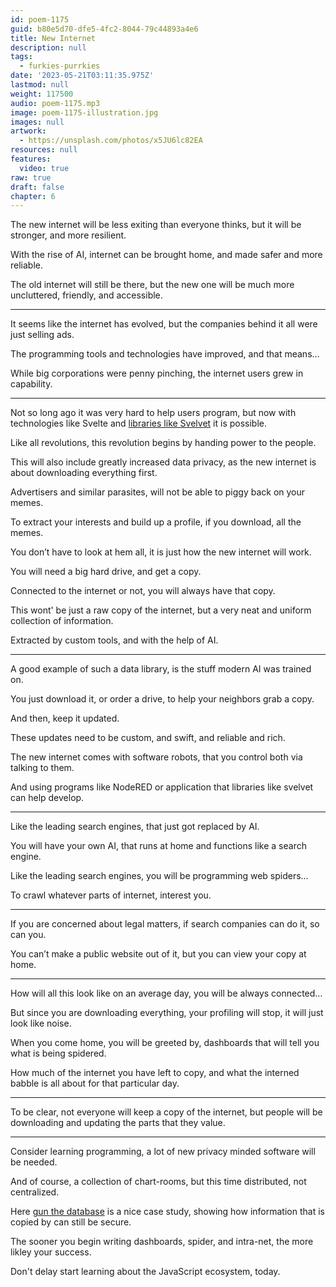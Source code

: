 ```yaml
---
id: poem-1175
guid: b80e5d70-dfe5-4fc2-8044-79c44893a4e6
title: New Internet
description: null
tags:
  - furkies-purrkies
date: '2023-05-21T03:11:35.975Z'
lastmod: null
weight: 117500
audio: poem-1175.mp3
image: poem-1175-illustration.jpg
images: null
artwork:
  - https://unsplash.com/photos/x5JU6lc82EA
resources: null
features:
  video: true
raw: true
draft: false
chapter: 6
---
```


The new internet will be less exiting than everyone thinks,
but it will be stronger, and more resilient.

With the rise of AI,
internet can be brought home, and made safer and more reliable.

The old internet will still be there,
but the new one will be much more uncluttered, friendly, and accessible.

---

It seems like the internet has evolved,
but the companies behind it all were just selling ads.

The programming tools and technologies have improved,
and that means…

While big corporations were penny pinching,
the internet users grew in capability.

---

Not so long ago it was very hard to help users program,
but now with technologies like Svelte and [libraries like Svelvet][0] it is possible.

Like all revolutions,
this revolution begins by handing power to the people.

This will also include greatly increased data privacy,
as the new internet is about downloading everything first.

Advertisers and similar parasites,
will not be able to piggy back on your memes.

To extract your interests and build up a profile,
if you download, all the memes.

You don’t have to look at hem all,
it is just how the new internet will work.

You will need a big hard drive,
and get a copy.

Connected to the internet or not,
you will always have that copy.

This wont' be just a raw copy of the internet,
but a very neat and uniform collection of information.

Extracted by custom tools,
and with the help of AI.

---

A good example of such a data library,
is the stuff modern AI was trained on.

You just download it, or order a drive,
to help your neighbors grab a copy.

And then,
keep it updated.

These updates need to be custom,
and swift, and reliable and rich.

The new internet comes with software robots,
that you control both via talking to them.

And using programs like NodeRED or
application that libraries like svelvet can help develop.

---

Like the leading search engines,
that just got replaced by AI.

You will have your own AI,
that runs at home and functions like a search engine.

Like the leading search engines,
you will be programming web spiders…

To crawl whatever parts of internet,
interest you.

---

If you are concerned about legal matters,
if search companies can do it, so can you.

You can’t make a public website out of it,
but you can view your copy at home.

---

How will all this look like on an average day,
you will be always connected…

But since you are downloading everything,
your profiling will stop, it will just look like noise.

When you come home, you will be greeted by,
dashboards that will tell you what is being spidered.

How much of the internet you have left to copy,
and what the interned babble is all about for that particular day.

---

To be clear, not everyone will keep a copy of the internet,
but people will be downloading and updating the parts that they value.

---

Consider learning programming,
a lot of new privacy minded software will be needed.

And of course, a collection of chart-rooms,
but this time distributed, not centralized.

Here [gun the database][1] is a nice case study,
showing how information that is copied by can still be secure.

The sooner you begin writing dashboards, spider, and intra-net,
the more likley your success.

Don't delay start learning about the JavaScript ecosystem,
today.

[0]: https://www.svelvet.io/
[1]: https://github.com/amark/gun
